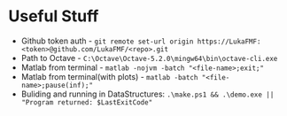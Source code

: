 # Useful Stuff
* Github token auth - ``` git remote set-url origin https://LukaFMF:<token>@github.com/LukaFMF/<repo>.git ```
* Path to Octave - ``` C:\Octave\Octave-5.2.0\mingw64\bin\octave-cli.exe ```
* Matlab from terminal - ``` matlab -nojvm -batch "<file-name>;exit;" ```
* Matlab from terminal(with plots) - ``` matlab -batch "<file-name>;pause(inf);" ```
* Buliding and running in DataStructures: ``` .\make.ps1 && .\demo.exe || "Program returned: $LastExitCode" ```
